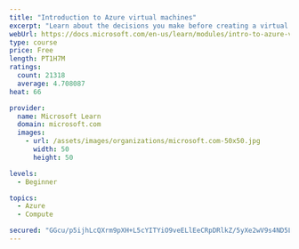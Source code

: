 ```yaml
---
title: "Introduction to Azure virtual machines"
excerpt: "Learn about the decisions you make before creating a virtual machine, the options to create and manage the VM, and the extensions and services you use to manage your VM."
webUrl: https://docs.microsoft.com/en-us/learn/modules/intro-to-azure-virtual-machines/
type: course
price: Free
length: PT1H7M
ratings:
  count: 21318
  average: 4.708087
heat: 66

provider:
  name: Microsoft Learn
  domain: microsoft.com
  images:
    - url: /assets/images/organizations/microsoft.com-50x50.jpg
      width: 50
      height: 50

levels:
  - Beginner

topics:
  - Azure
  - Compute

secured: "GGcu/p5ijhLcQXrm9pXH+L5cYITYiO9veELlEeCRpDRlkZ/5yXe2wV9s4ND5LQ/tKxd7N873+KlvQYQc8kcXq2K4DuUw0//+EEIFV9BhYrQ8Auqy8kxPZm3A9NJn4qW0B75Uflr54hxABJG8d9Qv0TIsFecpDKOFkAs/otZ64QBBSu29Ov6wjSmjxyLlhwjp6c0nshS9PrroaQmkZwnpKjET82+6VI7V3beubM107Of3jWv0iB1oltScWnE6+/W34tvzsPL12n3pPeiIE6xud9De/0woYhxsIXEhedkeyOt5ZI+JzmeGQVtQ8ppj6ryAjh5BHjqB3yyrh6NyYwmE0HXId0gO5g0ifuu6mnobKSFN3G4LlLYD0HAiIB92CsPzUhj/9OoM6alG94oaD75U5E5QThfG2+1IhcydWl8ikrSFHbNAN0IDI7vxNWNmrZDK;U3OF0Ku3+adI7Q5fF+e2Gg=="
---
```


